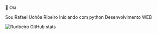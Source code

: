 👋 Olá

Sou Rafael Uchôa Ribeiro
Iniciando com python
Desenvolvimento WEB

![Ruribeiro GitHub stats](https://github-readme-stats.vercel.app/api?username=anuraghazra&show_icons=true&theme=radical)

<!---
ruribeiro/ruribeiro is a ✨ special ✨ repository because its `README.md` (this file) appears on your GitHub profile.
You can click the Preview link to take a look at your changes.
--->
